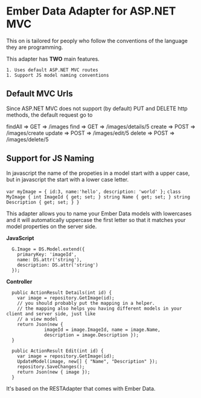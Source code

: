 Ember Data Adapter for ASP.NET MVC
==================================

This on is tailored for peoply who follow the conventions of the language they are programming.

This adapter has **TWO** main features.

    1. Uses default ASP.NET MVC routes
    1. Support JS model naming conventions

Default MVC Urls
----------------

Since ASP.NET MVC does not support (by default) PUT and DELETE http methods, the default request go to

findAll => GET  => /images
find    => GET  => /images/details/5
create  => POST => /images/create
update  => POST => /images/edit/5
delete  => POST => /images/delete/5

Support for JS Naming
---------------------

In javascript the name of the propeties in a model start with a upper case, but in javascript the start 
with a lower case letter.

`var myImage = { id:3, name:'hello', description: 'world' };`
`class MyImage { int ImageId { get; set; } string Name { get; set; } string Description { get; set; } }`

This adapter allows you to name your Ember Data models with lowercases and it will automatically uppercase
the first letter so that it matches your model properties on the server side.

**JavaScript**

      G.Image = DS.Model.extend({
        primaryKey: 'imageId',
        name: DS.attr('string'),
        description: DS.attr('string')
      });

**Controller**

      public ActionResult Details(int id) {
        var image = repository.GetImage(id);
        // you should probably put the mapping in a helper.
        // the mapping also helps you having different models in your client and server side, just like
        // a view model
        return Json(new { 
                  imageId = image.ImageId, name = image.Name, 
                  description = image.Description });
      }

      public ActionResult Edit(int id) {
        var image = repository.GetImage(id);
        UpdateModel(image, new[] { "Name", "Description" });
        repository.SaveChanges();
        return Json(new { image });
      }


It's based on the RESTAdapter that comes with Ember Data.